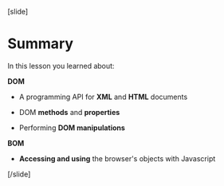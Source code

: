 [slide]

# Summary

In this lesson you learned about:

**DOM**

- A programming API for **XML** and **HTML** documents

- DOM **methods** and **properties**

- Performing **DOM manipulations**

**BOM**

- **Accessing and using** the browser's objects with Javascript

[/slide]
